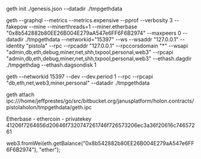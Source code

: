 geth init ./genesis.json --datadir ./tmpgethdata

geth --graphql --metrics --metrics.expensive --pprof --verbosity 3 --fakepow --mine --minerthreads=1 --miner.etherbase "0x8b542882b80EE26B004E279aA547e6FF6F6B2974" --maxpeers 0 --datadir ./tmpgethdata --networkid="15397" --ws --wsaddr "127.0.0.1" --identity "pistola" --rpc --rpcaddr "127.0.0.1" --rpccorsdomain "*" --wsapi "admin,db,eth,debug,miner,net,shh,txpool,personal,web3" --rpcapi "admin,db,eth,debug,miner,net,shh,txpool,personal,web3" --ethash.dagdir ./tmpgethdag --ethash.dagsondisk 1

geth --networkid 15397 --dev --dev.period 1 --rpc --rpcapi "db,eth,net,web3,miner,personal" --datadir ./tmpgethdata 

geth attach ipc:///home/jeffprestes/go/src/bitbucket.org/janusplatform/holon.contracts/pistolaholon/tmpgethdata/geth.ipc

Etherbase - ethercoin - privatekey 41206f7264656d20646f7320747261746f726573206ec3a36f20616c74657261

web3.fromWei(eth.getBalance("0x8b542882b80EE26B004E279aA547e6FF6F6B2974"), "ether");